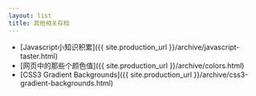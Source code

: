 ```yaml
---
layout: list
title: 其他相关存档
---
```

* [Javascript小知识积累]({{ site.production_url }}/archive/javascript-taster.html)
* [网页中的那些个颜色值]({{ site.production_url }}/archive/colors.html)
* [CSS3 Gradient Backgrounds]({{ site.production_url }}/archive/css3-gradient-backgrounds.html)
<!--
* []({{ site.production_url }}/archive/)
-->
